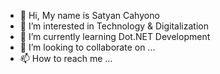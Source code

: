 - 👋 Hi, My name is Satyan Cahyono
- 👀 I’m interested in Technology & Digitalization
- 🌱 I’m currently learning Dot.NET Development
- 💞️ I’m looking to collaborate on ...
- 📫 How to reach me ...

<!---
satyan-cahyono/satyan-cahyono is a ✨ special ✨ repository because its `README.md` (this file) appears on your GitHub profile.
You can click the Preview link to take a look at your changes.
--->
